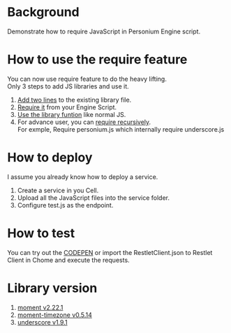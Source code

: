 # Background  
Demonstrate how to require JavaScript in Personium Engine script.  

# How to use the require feature  
You can now use require feature to do the heavy lifting.  
Only 3 steps to add JS libraries and use it.

1. [Add two lines](https://github.com/dixonsiu/demo-personium-engine-require/commit/c6d9f34ac6c81427981dbc9523d8efe018e90f50#diff-0f36b362a0b81d6f4d4bfd8a7413c75d) to the existing library file.  
1. [Require it](https://github.com/dixonsiu/demo-personium-engine-require/blob/master/personium.js#L10) from your Engine Script.  
1. [Use the library funtion](https://github.com/dixonsiu/demo-personium-engine-require/blob/master/personium.js#L50) like normal JS.  
1. For advance user, you can [require recursively](https://github.com/dixonsiu/demo-personium-engine-require/blob/master/test.js#L34).  
For exmple, Require personium.js which internally require underscore.js

# How to deploy  
I assume you already know how to deploy a service.  

1. Create a service in you Cell.  
1. Upload all the JavaScript files into the service folder.  
1. Configure test.js as the endpoint.  

# How to test  
You can try out the [CODEPEN](https://codepen.io/dixonsiu/pen/wmNzrm) or import the RestletClient.json to Restlet Client in Chome and execute the requests.  

# Library version  
1. [moment v2.22.1](https://cdnjs.cloudflare.com/ajax/libs/moment.js/2.22.1/moment.js)  
1. [moment-timezone v0.5.14](https://cdnjs.cloudflare.com/ajax/libs/moment-timezone/0.5.14/moment-timezone-with-data.js)  
1. [underscore v1.9.1](https://cdnjs.cloudflare.com/ajax/libs/underscore.js/1.9.1/underscore.js)    
